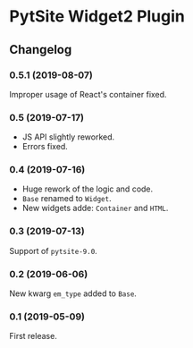 # PytSite Widget2 Plugin


## Changelog


### 0.5.1 (2019-08-07)

Improper usage of React's container fixed.


### 0.5 (2019-07-17)

- JS API slightly reworked.
- Errors fixed.


### 0.4 (2019-07-16)

- Huge rework of the logic and code.
- `Base` renamed to `Widget`.
- New widgets adde: `Container` and `HTML`.



### 0.3 (2019-07-13)

Support of `pytsite-9.0`.


### 0.2 (2019-06-06)

New kwarg `em_type` added to `Base`.


### 0.1 (2019-05-09)

First release.
